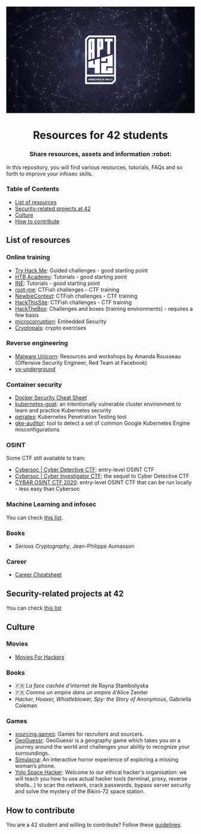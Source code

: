 <p align="center">
  <img src="assets/apt42_banner.png" alt="APT42 logo" />
</p>

<h1 align="center">
  Resources for 42 students
</h1>
<h3 align="center">
  Share resources, assets and information :robot:
</h3>

In this repository, you will find various resources, tutorials, FAQs and so forth to improve your infosec skills.

### Table of Contents

- [List of resources](#list-of-resources)
- [Security-related projects at 42](#security-related-projects-at-42)
- [Culture](#culture)
- [How to contribute](#how-to-contribute)

## List of resources

### Online training

- [Try Hack Me](https://tryhackme.com/): Guided challenges - good starting point
- [HTB Academy](https://academy.hackthebox.eu/): Tutorials - good starting point
- [INE](https://my.ine.com/): Tutorials - good starting point
- [root-me](https://www.root-me.org/): CTFish challenges - CTF training
- [NewbieContest](https://www.newbiecontest.org/): CTFish challenges - CTF training
- [HackThisSite](https://www.hackthissite.org/): CTFish challenges - CTF training
- [HackTheBox](https://www.hackthebox.eu/): Challenges and boxes (training environments) - requires a few basis
- [microcorruption](https://microcorruption.com/login): Embedded Security
- [Cryptopals](https://cryptopals.com/): crypto exercises

### Reverse engineering

- [Malware Unicorn](https://malwareunicorn.org/): Resources and workshops by Amanda Rousseau (Offensive Security Engineer, Red Team at Facebook)
- [vx-underground](https://vx-underground.org/)

### Container security

- [Docker Security Cheat Sheet](https://cheatsheetseries.owasp.org/cheatsheets/Docker_Security_Cheat_Sheet.html)
- [kubernetes-goat](https://github.com/madhuakula/kubernetes-goat): an intentionally vulnerable cluster environment to learn and practice Kubernetes security
- [peirates](https://github.com/inguardians/peirates): Kubernetes Penetration Testing tool
- [gke-auditor](https://github.com/google/gke-auditor): tool to detect a set of common Google Kubernetes Engine misconfigurations

### OSINT

Some CTF still available to train:

- [Cybersoc | Cyber Detective CTF](https://ctf.cybersoc.wales/): entry-level OSINT CTF
- [Cybersoc | Cyber Investigator CTF](https://investigator.cybersoc.wales/): the sequel to Cyber Detective CTF
- [CYBAR OSINT CTF 2020](https://github.com/cybar-party/cybar-osint-ctf-2020): entry-level OSINT CTF that can be run locally - less easy than Cybersoc

### Machine Learning and infosec

You can check [this list](ml_for_infosec.md).

### Books

- *Serious Cryptography*, Jean-Philippe Aumasson

### Career

- [Career Cheatsheet](https://trailofbits.github.io/ctf/intro/careers.html)

## Security-related projects at 42

You can check [this list](projects_at_42.md)

## Culture

### Movies

- [Movies For Hackers](https://github.com/k4m4/movies-for-hackers)

### Books

- :fr: *La face cachée d'internet* de Rayna Stamboliyska
- :fr: *Comme un empire dans un empire* d'Alice Zeniter
- *Hacker, Hoaxer, Whistleblower, Spy: the Story of Anonymous*, Gabriella Coleman

### Games

- [sourcing.games](https://sourcing.games/): Games for recruiters and sourcers.
- [GeoGuessr](https://www.geoguessr.com/): GeoGuessr is a geography game which takes you on a journey around the world and challenges your ability to recognize your surroundings.
- [Simulacra](https://store.steampowered.com/app/712730/SIMULACRA/): An interactive horror experience of exploring a missing woman’s phone.
- [Yolo Space Hacker](https://store.steampowered.com/app/1341450/Yolo_Space_Hacker/): Welcome to our ethical hacker's organisation: we will teach you how to use actual hacker tools (terminal, proxy, reverse shells...) to scan the network, crack passwords, bypass server security and solve the mystery of the Bikini-72 space station.

## How to contribute

You are a 42 student and willing to contribute? Follow these [guidelines](CONTRIBUTING.md).
